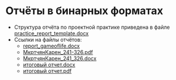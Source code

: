 # Отчёты в бинарных форматах

- Структура отчёта по проектной практике приведена в файле [practice_report_template.docx](report/practice_report_template.docx)
- Ссылки на файлы отчётов:
  - [report_gameoflife.docx](report/report_gamedlife.docx)
  - [МкртчянКарен_241-326.pdf](report/МкртчянКарен_241-326.pdf)
  - [МкртчянКарен_241_326.docx](report/МкртчянКарен_241_326.docx)
  - [итоговый отчет.docx](report/итоговый_отчет.docx)
  - [итоговый отчет.pdf](report/итоговый_отчет.pdf)
